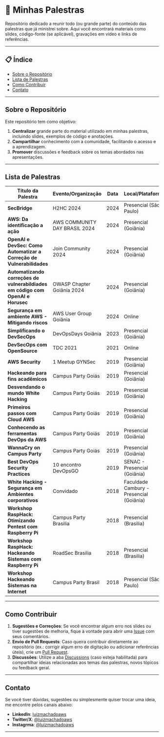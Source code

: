 # 🎤 Minhas Palestras

Repositório dedicado a reunir todo (ou grande parte) do conteúdo das palestras que já ministrei sobre. Aqui você encontrará materiais como slides, código-fonte (se aplicável), gravações em vídeo e links de referências.

---

## 📋 Índice
- [Sobre o Repositório](#sobre-o-repositório)
- [Lista de Palestras](#lista-de-palestras)
- [Como Contribuir](#como-contribuir)
- [Contato](#contato)

---

## Sobre o Repositório
Este repositório tem como objetivo:
1. **Centralizar** grande parte do material utilizado em minhas palestras, incluindo slides, exemplos de código e anotações.
2. **Compartilhar** conhecimento com a comunidade, facilitando o acesso e a aprendizagem.
3. **Promover** discussões e feedback sobre os temas abordados nas apresentações.

---

## Lista de Palestras

| Título da Palestra | Evento/Organização               | Data       | Local/Plataforma             | Slides          | Vídeo/Gravação |
| ------------------ | --------------------------------- | ---------- | ---------------------------- | --------------- | -------------- |
| **SecBridge**    | H2HC 2024 | 2024 | Presencial (São Paulo) | [Link para Slides](#) |  |
| **AWS: Da identificação a ação**    | AWS COMMUNITY DAY BRASIL 2024 | 2024 | Presencial (Goiânia) | [Link para Slides](https://github.com/crypto-br/AWS_COMMUNITY_DAY_2024/blob/main/conteudo/AWS_COMMUNITY_DAY_GO_2024.pdf) |  |
| **OpenAI e DevSec: Como Automatizar a Correção de Vulnerabilidades**    | Join Community 2024 | 2024 | Presencial (Goiânia) | [Link para Slides](#) |  |
| **Automatizando correções de vulnerabildiades em código com OpenAI e Horusec**    | OWASP Chapter Goiânia 2024 | 2024 | Presencial (Goiânia) | [Link para Slides](https://github.com/crypto-br/owasp-go-2024/blob/main/OWASP-GO-2024-1.pdf) |  |
| **Segurança em ambiente AWS - Mitigando riscos**    | AWS User Group Goiânia | 2024 | Online | [Link para Slides](#) |  |
| **Simplificando o DevSecOps**    | DevOpsDays Goiânia | 2023 | Presencial (Goiânia) | [Link para Slides](https://github.com/crypto-br/DevOpsDays_Goiania) |  |
| **DevSecOps com OpenSource**    | TDC 2021 | 2021 | Online |  |  |
| **AWS Security**    | 1 Meetup GYNSec | 2019 | Presencial (Goiânia) |  |  |
| **Hackeando para fins acadêmicos**    | Campus Party Goiás | 2019 | Presencial (Goiânia) |  |  |
| **Desvendando o mundo White Hacking**    | Campus Party Goiás | 2019 | Presencial (Goiânia) |  |  |
| **Primeiros passos com Cloud AWS**    | Campus Party Goiás | 2019 | Presencial (Goiânia) | [Repositório](https://github.com/crypto-br/CPGOIAS) |  |
| **Conhecendo as ferramentas DevOps da AWS**    | Campus Party Goiás | 2019 | Presencial (Goiânia) |  |  |
| **WannaCry on Campus Party**    | Campus Party Goiás | 2019 | Presencial (Goiânia) |  |  |
| **Best DevOps Security Practices**    | 10 encontro DevOpsGO | 2019 | SENAC - Presencial (Goiânia) |  |  |
| **White Hacking - Segurança em Ambientes corporativos**    | Convidado | 2018 | Faculdade Cambury - Presencial (Goiânia) |  |  |
| **Workshop RaspHack: Otimizando Pentest com Raspberry Pi**    | Campus Party Brasilia | 2018 | Presencial (Brasilia) |  |  |
| **Workshop RaspHack: Hackeando Sistemas com Raspberry Pi**    | RoadSec Brasilia | 2018 | Presencial (Brasilia) |  |  |
| **Workshop Hackeando Sistemas na Internet**    | Campus Party Brasil | 2018 | Presencial (São Paulo) |  |  |


---

## Como Contribuir
1. **Sugestões e Correções**: Se você encontrar algum erro nos slides ou tiver sugestões de melhoria, fique à vontade para abrir uma [Issue](../../issues) com seus comentários.
2. **Envio de Pull Requests**: Caso queira contribuir diretamente ao repositório (ex.: corrigir algum erro de digitação ou adicionar referências úteis), crie um [Pull Request](../../pulls).  
3. **Discussões**: Utilize a aba [Discussions](../../discussions) (caso esteja habilitada) para compartilhar ideias relacionadas aos temas das palestras, novos tópicos ou feedback geral.

---

## Contato
Se você tiver dúvidas, sugestões ou simplesmente quiser trocar uma ideia, me encontre pelos canais abaixo:

- **LinkedIn**: [luizmachadoaws](https://linkedin.com/in/luizmachadoaws)  
- **Twitter/X**: [@luizmachadoaws](https://x.com/luizmachadoaws)  
- **Instagrma**: [@luizmachadoaws](https://instagram.com/luizmachadoaws)

---
